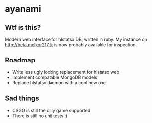 # ayanami

## Wtf is this?

Modern web interface for hlstatsx DB, written in ruby.
My instance on http://beta.melkor217.tk is now probably available
for inspection.

## Roadmap

- Write less ugly looking replacement for hlstatsx web
- Implement compatable MongoDB models
- Replace hlstatsx daemon with a cool new one

## Sad things

- CSGO is still the only game supported
- There is still no unit tests :(
